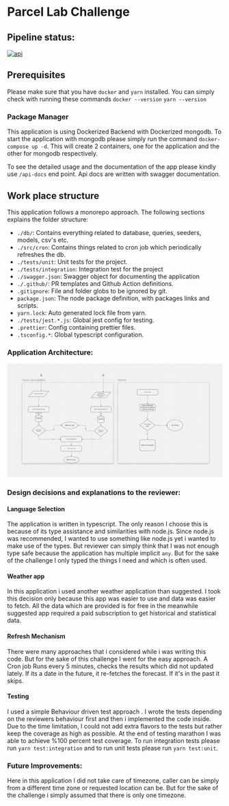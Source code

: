 # Parcel Lab Challenge

## Pipeline status:

[![api](https://github.com/dogabudak/parcellab/actions/workflows/workflow.yaml/badge.svg)](https://github.com/dogabudak/parcellab/actions/workflows/workflow.yaml)

## Prerequisites

Please make sure that you have `docker` and `yarn` installed. You can simply check with running these
commands `docker --version` `yarn --version`

### Package Manager

This application is using Dockerized Backend with Dockerized mongodb. To start the application with mongodb please
simply run the command `docker-compose up -d`. This will create 2 containers, one for the application and the other for
mongodb respectively.

To see the detailed usage and the documentation of the app please kindly use `/api-docs` end point. Api docs are written with swagger documentation.

## Work place structure

This application follows a monorepo approach. The following sections explains the folder structure:

-   `./db/`: Contains everything related to database, queries, seeders, models, csv's etc.
-   `./src/cron`: Contains things related to cron job which periodically refreshes the db.
-   `./tests/unit`: Unit tests for the project.
-   `./tests/integration`: Integration test for the project
-   `./swagger.json`: Swagger object for documenting the application
-   `./.github/`: PR templates and Github Action definitions.
-   `.gitignore`: File and folder globs to be ignored by git.
-   `package.json`: The node package definition, with packages links and scripts.
-   `yarn.lock`: Auto generated lock file from yarn.
-   `./tests/jest.*.js`: Global jest config for testing.
-   `.prettier`: Config containing prettier files.
-   `.tsconfig.*`: Global typescript configuration.

### Application Architecture:

![img.png](img.png)

### Design decisions and explanations to the reviewer:

#### Language Selection

The application is written in typescript. The only reason I choose this is because of its type assistance and
similarities with node.js. Since node.js was recommended, I wanted to use something like node.js yet i wanted to make
use of the types. But reviewer can simply think that I was not enough type safe because the application has multiple
implicit `any`. But for the sake of the challenge I only typed the things I need and which is often used.

#### Weather app

In this application i used another weather application than suggested. I took this decision only because this app was
easier to use and data was easier to fetch. All the data which are provided is for free in the meanwhile suggested app
required a paid subscription to get historical and statistical data.

#### Refresh Mechanism

There were many approaches that i considered while i was writing this code. But for the sake of this challenge I went
for the easy approach. A Cron job Runs every 5 minutes, checks the results which did not updated lately. If its a date
in the future, it re-fetches the forecast. If it's in the past it skips.

#### Testing

I used a simple Behaviour driven test approach . I wrote the tests depending on the reviewers behaviour first and then i
implemented the code inside. Due to the time limitation, I could not add extra flavors to the tests but rather keep the
coverage as high as possible. At the end of testing marathon I was able to achieve %100 percent test coverage. To run integration tests
please run `yarn test:integration` and to run unit tests please run `yarn test:unit`.

### Future Improvements:

Here in this application I did not take care of timezone, caller can be simply from a different time zone or requested
location can be. But for the sake of the challenge i simply assumed that there is only one timezone.

